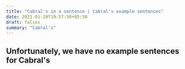```yaml
---
title: "Cabral's in a sentence | Cabral's example sentences"
date: 2021-01-20T19:57:50+05:30
draft: falses
summary: "Cabral's"
---
```

## Unfortunately, we have no example sentences for Cabral's                 
